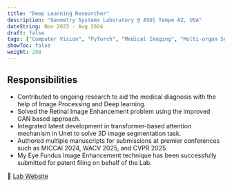 ```yaml
---
title: "Deep Learning Researcher"
description: "Geometry Systems Laboratory @ ASU| Tempe AZ, USA"
dateString: Nov 2023 - Aug 2024
draft: false
tags: ["Computer Vision", "PyTorch", "Medical Imaging", "Multi-organ Segmenation", "Image Enchancement", "GANs", "Transformers", "Diffusion Models", "Research"]
showToc: false
weight: 298
--- 
```


## Responsibilities

- Contributed to ongoing research to aid the medical diagnosis with the help of Image Processing and Deep learning.
- Solved the Retinal Image Enhancement problem using the improved GAN based approach.
- Integrated latest development in transformer-based attention mechanism in Unet to solve 3D image segmentation task.
- Authored multiple manuscripts for submissions at premier conferences such as MICCAI 2024, WACV 2025, and CVPR 2025.
- My Eye Fundus Image Enhancement technique has been successfully submitted for patent filing on behalf of the Lab.

🔗 [Lab Website](https://gsl.lab.asu.edu/)

<!-- ![](/experience/16bit/img1.jpeg#center) -->